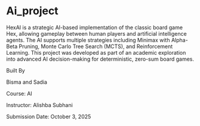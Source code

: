 # Ai_project
HexAI is a strategic AI-based implementation of the classic board game Hex, allowing gameplay between human players and artificial intelligence agents. The AI supports multiple strategies including Minimax with Alpha-Beta Pruning, Monte Carlo Tree Search (MCTS), and Reinforcement Learning. This project was developed as part of an academic exploration into advanced AI decision-making for deterministic, zero-sum board games.


Built By

Bisma and Sadia

Course: AI

Instructor: Alishba Subhani

Submission Date: October 3, 2025

